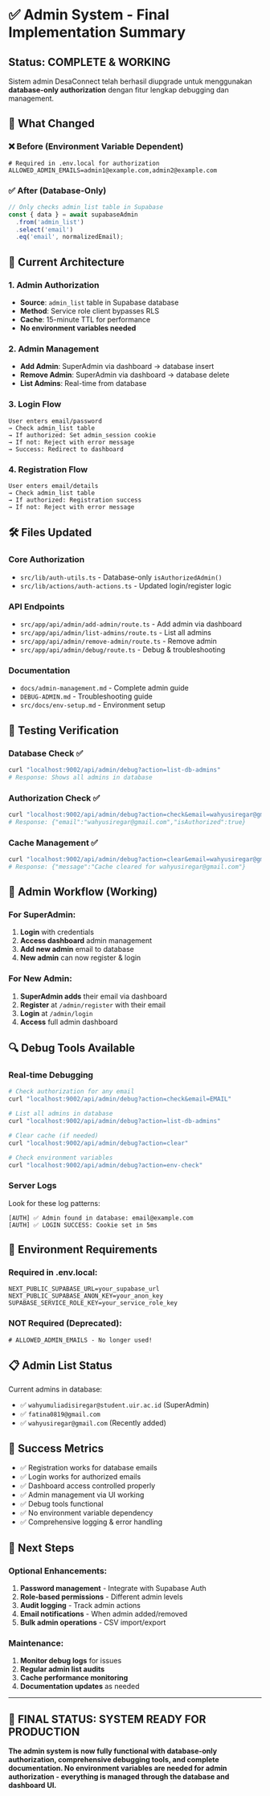 # ✅ Admin System - Final Implementation Summary

## Status: COMPLETE & WORKING

Sistem admin DesaConnect telah berhasil diupgrade untuk menggunakan **database-only authorization** dengan fitur lengkap debugging dan management.

## 🎯 What Changed

### ❌ Before (Environment Variable Dependent)
```env
# Required in .env.local for authorization
ALLOWED_ADMIN_EMAILS=admin1@example.com,admin2@example.com
```

### ✅ After (Database-Only)
```typescript
// Only checks admin_list table in Supabase
const { data } = await supabaseAdmin
  .from('admin_list')
  .select('email')
  .eq('email', normalizedEmail);
```

## 🔧 Current Architecture

### 1. Admin Authorization
- **Source**: `admin_list` table in Supabase database
- **Method**: Service role client bypasses RLS
- **Cache**: 15-minute TTL for performance
- **No environment variables needed**

### 2. Admin Management
- **Add Admin**: SuperAdmin via dashboard → database insert
- **Remove Admin**: SuperAdmin via dashboard → database delete
- **List Admins**: Real-time from database

### 3. Login Flow
```
User enters email/password
→ Check admin_list table
→ If authorized: Set admin_session cookie
→ If not: Reject with error message
→ Success: Redirect to dashboard
```

### 4. Registration Flow
```
User enters email/details
→ Check admin_list table  
→ If authorized: Registration success
→ If not: Reject with error message
```

## 🛠️ Files Updated

### Core Authorization
- `src/lib/auth-utils.ts` - Database-only `isAuthorizedAdmin()`
- `src/lib/actions/auth-actions.ts` - Updated login/register logic

### API Endpoints
- `src/app/api/admin/add-admin/route.ts` - Add admin via dashboard
- `src/app/api/admin/list-admins/route.ts` - List all admins
- `src/app/api/admin/remove-admin/route.ts` - Remove admin
- `src/app/api/admin/debug/route.ts` - Debug & troubleshooting

### Documentation
- `docs/admin-management.md` - Complete admin guide
- `DEBUG-ADMIN.md` - Troubleshooting guide
- `src/docs/env-setup.md` - Environment setup

## 🧪 Testing Verification

### Database Check ✅
```bash
curl "localhost:9002/api/admin/debug?action=list-db-admins"
# Response: Shows all admins in database
```

### Authorization Check ✅
```bash
curl "localhost:9002/api/admin/debug?action=check&email=wahyusiregar@gmail.com"
# Response: {"email":"wahyusiregar@gmail.com","isAuthorized":true}
```

### Cache Management ✅
```bash
curl "localhost:9002/api/admin/debug?action=clear&email=wahyusiregar@gmail.com"
# Response: {"message":"Cache cleared for wahyusiregar@gmail.com"}
```

## 🎯 Admin Workflow (Working)

### For SuperAdmin:
1. **Login** with credentials
2. **Access dashboard** admin management
3. **Add new admin** email to database
4. **New admin** can now register & login

### For New Admin:
1. **SuperAdmin adds** their email via dashboard
2. **Register** at `/admin/register` with their email
3. **Login** at `/admin/login` 
4. **Access** full admin dashboard

## 🔍 Debug Tools Available

### Real-time Debugging
```bash
# Check authorization for any email
curl "localhost:9002/api/admin/debug?action=check&email=EMAIL"

# List all admins in database
curl "localhost:9002/api/admin/debug?action=list-db-admins"

# Clear cache (if needed)
curl "localhost:9002/api/admin/debug?action=clear"

# Check environment variables
curl "localhost:9002/api/admin/debug?action=env-check"
```

### Server Logs
Look for these log patterns:
```
[AUTH] ✅ Admin found in database: email@example.com
[AUTH] ✅ LOGIN SUCCESS: Cookie set in 5ms
```

## 🚀 Environment Requirements

### Required in .env.local:
```env
NEXT_PUBLIC_SUPABASE_URL=your_supabase_url
NEXT_PUBLIC_SUPABASE_ANON_KEY=your_anon_key  
SUPABASE_SERVICE_ROLE_KEY=your_service_role_key
```

### NOT Required (Deprecated):
```env
# ALLOWED_ADMIN_EMAILS - No longer used!
```

## 📋 Admin List Status

Current admins in database:
- ✅ `wahyumuliadisiregar@student.uir.ac.id` (SuperAdmin)
- ✅ `fatina0819@gmail.com`
- ✅ `wahyusiregar@gmail.com` (Recently added)

## 🎉 Success Metrics

- ✅ Registration works for database emails
- ✅ Login works for authorized emails  
- ✅ Dashboard access controlled properly
- ✅ Admin management via UI working
- ✅ Debug tools functional
- ✅ No environment variable dependency
- ✅ Comprehensive logging & error handling

## 🔮 Next Steps

### Optional Enhancements:
1. **Password management** - Integrate with Supabase Auth
2. **Role-based permissions** - Different admin levels
3. **Audit logging** - Track admin actions
4. **Email notifications** - When admin added/removed
5. **Bulk admin operations** - CSV import/export

### Maintenance:
1. **Monitor debug logs** for issues
2. **Regular admin list audits**
3. **Cache performance monitoring**
4. **Documentation updates** as needed

---

## 🎯 **FINAL STATUS: SYSTEM READY FOR PRODUCTION**

**The admin system is now fully functional with database-only authorization, comprehensive debugging tools, and complete documentation. No environment variables are needed for admin authorization - everything is managed through the database and dashboard UI.**
